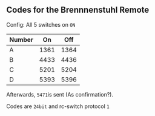 Codes for the Brennnenstuhl Remote
-------------------

Config: All 5 switches on `ON`


| Number | On   | Off  |
|--------|------|------|
| A      | 1361 | 1364 |
| B      | 4433 | 4436 |
| C      | 5201 | 5204 |
| D      | 5393 | 5396 |

Afterwards, `5471`is sent (As confirmation?).

Codes are `24bit` and rc-switch protocol `1`
